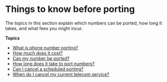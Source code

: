 # Things to know before porting<a name="things-to-know-before-porting"></a>

The topics in this section explain which numbers can be ported, how long it takes, and what fees you might incur\. 

**Topics**
+ [What is phone number porting?](what-is-phone-number-porting.md)
+ [How much does it cost?](fees-for-number-porting.md)
+ [Can my number be ported?](what-numbers-can-be-ported.md)
+ [How long does it take to port numbers?](how-long-for-number-porting.md)
+ [Can I cancel a scheduled porting?](cancel-port-request.md)
+ [When do I cancel my current telecom service?](cancel-current-service.md)